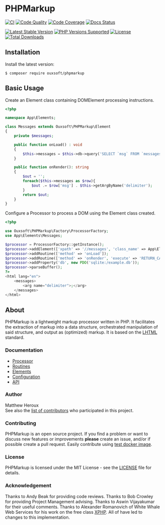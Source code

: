 # PHPMarkup

[![CI](https://github.com/Ouxsoft/phpmarkup/actions/workflows/ci.yml/badge.svg)](https://github.com/Ouxsoft/phpmarkup/actions/workflows/ci.yml)
[![Code Quality](https://app.codacy.com/project/badge/Grade/68c52ad139cb4f7fbb5e78c2eace6800)](https://www.codacy.com/gh/Ouxsoft/phpmarkup/dashboard?utm_source=github.com&amp;utm_medium=referral&amp;utm_content=Ouxsoft/phpmarkup&amp;utm_campaign=Badge_Grade)
[![Code Coverage](https://img.shields.io/codecov/c/github/Ouxsoft/phpmarkup)](https://codecov.io/gh/Ouxsoft/phpmarkup)
[![Docs Status](https://readthedocs.org/projects/phpmarkup/badge/?version=latest&style=flat)](https://readthedocs.org/projects/phpmarkup)

[![Latest Stable Version](https://img.shields.io/packagist/v/Ouxsoft/phpmarkup.svg)](https://packagist.org/packages/Ouxsoft/phpmarkup)
[![PHP Versions Supported](https://img.shields.io/badge/php-7.3%20to%208.0-777bb3.svg?logo=php&logoColor=white&labelColor=555555)](https://api.travis-ci.com/Ouxsoft/phpmarkup.svg?branch=master&status=passed)
[![License](https://img.shields.io/badge/license-MIT-428f7e.svg?logo=open%20source%20initiative&logoColor=white&labelColor=555555)](https://github.com/Ouxsoft/phpmarkup/blob/master/LICENSE)
[![Total Downloads](https://img.shields.io/packagist/dt/Ouxsoft/phpmarkup.svg)](https://packagist.org/packages/Ouxsoft/phpmarkup)

## Installation

Install the latest version:
```shell script
$ composer require ouxsoft/phpmarkup
```

## Basic Usage
Create an Element class containing DOMElement processing instructions.
```php
<?php

namespace App\Elements;

class Messages extends Ouxsoft\PHPMarkup\Element
{
    private $messages;

    public function onLoad() : void
    {
        $this->messages = $this->db->query('SELECT `msg` FROM `messages`;');
    }

    public function onRender(): string
    {
        $out = '';
        foreach($this->messages as $row){
            $out .= $row['msg'] . $this->getArgByName('delimiter');
        }
        return $out;
    }
}
```

Configure a Processor to process a DOM using the Element class created.
```php
<?php

use Ouxsoft\PHPMarkup\Factory\ProcessorFactory;
use App\Elements\Messages;

$processor = ProcessorFactory::getInstance();
$processor->addElement(['xpath' => '//messages', 'class_name' => App\Elements\Messages::class]);
$processor->addRoutine(['method' => 'onLoad']);
$processor->addRoutine(['method' => 'onRender', 'execute' => 'RETURN_CALL']);
$processor->addProperty('db', new PDO('sqlite:/example.db'));
$processor->parseBuffer();
?>
<html lang="en">
    <messages>
        <arg name="delimiter">;</arg>
    </messages>
</html>

```

## About
PHPMarkup is a lightweight markup processor written in PHP. 
It facilitates the extraction of markup into a data structure, orchestrated manipulation of said structure, and output as 
(optimized) markup. It is based on the [LHTML](https://github.com/Ouxsoft/LHTML) standard. 

### Documentation
*  [Processor](https://phpmarkup.readthedocs.io/en/latest/project/processor.html)
*  [Routines](https://phpmarkup.readthedocs.io/en/latest/project/routines.html)
*  [Elements](https://phpmarkup.readthedocs.io/en/latest/project/elements.html)
*  [Configuration](https://phpmarkup.readthedocs.io/en/latest/project/configuration.html)
*  [API](https://phpmarkup.readthedocs.io/en/latest/api.html)

### Author
Matthew Heroux<br />
See also the [list of contributors](https://github.com/Ouxsoft/phpmarkup/graphs/contributors) who participated in this project.

### Contributing
PHPMarkup is an open source project. If you find a problem or want to discuss new features or improvements
**please** create an issue, and/or if possible create a pull request. Easily contribute using 
[test docker image](https://github.com/Ouxsoft/phpmarkup/blob/master/CONTRIBUTING.md).

### License
PHPMarkup is licensed under the MIT License - see the [LICENSE](https://github.com/Ouxsoft/phpmarkup/LICENSE) file for details.

### Acknowledgement
Thanks to Andy Beak for providing code reviews. 
Thanks to Bob Crowley for providing Project Management advising. 
Thanks to Aswin Vijayakumar for their useful comments. 
Thanks to Alexander Romanovich of White Whale Web Services for his work on the free class 
[XPHP](http://technologies.whitewhale.net/xphp/).
All of have led to changes to this implementation.
